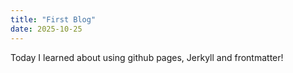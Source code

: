 ```yaml
---
title: "First Blog"
date: 2025-10-25
---
```


Today I learned about using github pages, Jerkyll and frontmatter!
